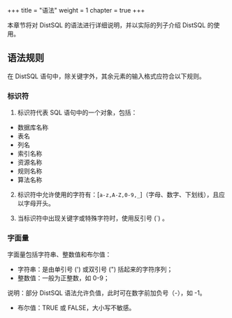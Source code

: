 +++
title = "语法"
weight = 1
chapter = true
+++

本章节将对 DistSQL 的语法进行详细说明，并以实际的列子介绍 DistSQL 的使用。

## 语法规则

在 DistSQL 语句中，除关键字外，其余元素的输入格式应符合以下规则。

### 标识符

1. 标识符代表 SQL 语句中的一个对象，包括：

- 数据库名称
- 表名
- 列名
- 索引名称
- 资源名称
- 规则名称
- 算法名称

2. 标识符中允许使用的字符有：[`a-z,A-Z,0-9,_`]（字母、数字、下划线），且应以字母开头。

3. 当标识符中出现关键字或特殊字符时，使用反引号 (`) 。

### 字面量

字面量包括字符串、整数值和布尔值：

- 字符串：是由单引号 (') 或双引号 (") 括起来的字符序列；
- 整数值：一般为正整数，如 0-9；

说明：部分 DistSQL 语法允许负值，此时可在数字前加负号（-），如 -1。

- 布尔值：TRUE 或 FALSE，大小写不敏感。
